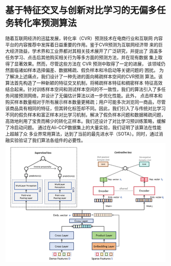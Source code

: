 # 基于特征交叉与创新对比学习的无偏多任务转化率预测算法
随着互联网经济的迅猛发展，转化率（CVR）预测技术在电商行业和互联网 内容平台的内容推荐中发挥着日益重要的作用。鉴于CVR预测为互联网经济带 来的巨大经济效益，学术界和工业界都对其相关技术展开了广泛研究，并提出了 涵盖多任务学习、点击后其他购买相关行为等多方面的预测方法，并在现有数据 集上取得了显著效果。然而，尽管这些方法在 CVR 预测中取得了一定的进展， 该领域仍然面临诸如样本选择偏差、数据稀疏、假负样本和冷启动等关键问题的 困扰。  为了解决上述痛点，我们设计了一种先进的面向稀疏样本空间的CVR预测 算法。该算法首先构造了一种新颖的特征交叉机制，将稀疏样本特征和稠密样本 特征高效结合起来。针对训练样本空间和测试样本空间的不一致性，我们的算法引入了多任务间接预测网络，并设计了无偏估计算法以进一步优化性能。此外， 点击样本和购买样本数量相对于所有展示样本数量更稀疏；用户可能多次浏览同一商品，尽管该商品具有相同的特征，但其转化标签却不同。因此，我们引入了与传统对比学习不同的假负样本和富正样本对比学习机制，解决了假负样本问题和数据稀疏问题，高效地利用了宝贵而稀少的转化正样本。我们还设计了对比学习预训练策略，缓解了冷启动问题。  通过在Ali-CCP数据集上的大量实验，我们证明了该算法在性能上超越了众 多业界常用算法，达到了当前的最先进水平（SOTA）。同时，通过消融实验验证了我们算法各组件的必要性。
![image-20241129113907944](项目架构.png)
